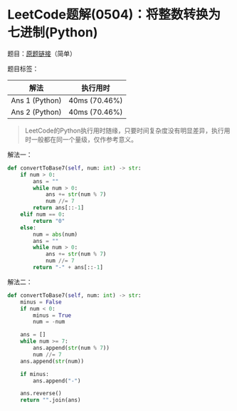 # LeetCode题解(0504)：将整数转换为七进制(Python)

题目：[原题链接](https://leetcode-cn.com/problems/base-7/)（简单）

题目标签：

| 解法           | 执行用时      |
| -------------- | ------------- |
| Ans 1 (Python) | 40ms (70.46%) |
| Ans 2 (Python) | 40ms (70.46%) |

>  LeetCode的Python执行用时随缘，只要时间复杂度没有明显差异，执行用时一般都在同一个量级，仅作参考意义。

解法一：

```python
def convertToBase7(self, num: int) -> str:
    if num > 0:
        ans = ""
        while num > 0:
            ans += str(num % 7)
            num //= 7
        return ans[::-1]
    elif num == 0:
        return "0"
    else:
        num = abs(num)
        ans = ""
        while num > 0:
            ans += str(num % 7)
            num //= 7
        return "-" + ans[::-1]
```

解法二：

```python
def convertToBase7(self, num: int) -> str:
    minus = False
    if num < 0:
        minus = True
        num = -num

    ans = []
    while num >= 7:
        ans.append(str(num % 7))
        num //= 7
    ans.append(str(num))

    if minus:
        ans.append("-")

    ans.reverse()
    return "".join(ans)
```